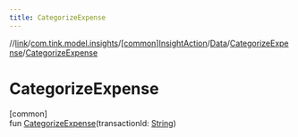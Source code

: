 ```yaml
---
title: CategorizeExpense
---
```

//[link](../../../../../index.html)/[com.tink.model.insights](../../../index.html)/[[common]InsightAction](../../index.html)/[Data](../index.html)/[CategorizeExpense](index.html)/[CategorizeExpense](-categorize-expense.html)



# CategorizeExpense



[common]\
fun [CategorizeExpense](-categorize-expense.html)(transactionId: [String](https://kotlinlang.org/api/latest/jvm/stdlib/kotlin/-string/index.html))




